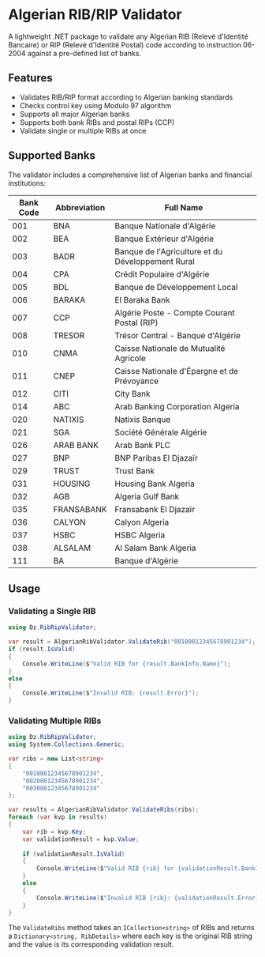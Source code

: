 # Algerian RIB/RIP Validator

A lightweight .NET package to validate any Algerian RIB (Relevé d'Identité Bancaire) or RIP (Relevé d'Identité Postal) code according to instruction 06-2004 against a pre-defined list of banks.

## Features
- Validates RIB/RIP format according to Algerian banking standards
- Checks control key using Modulo 97 algorithm
- Supports all major Algerian banks
- Supports both bank RIBs and postal RIPs (CCP)
- Validate single or multiple RIBs at once

## Supported Banks

The validator includes a comprehensive list of Algerian banks and financial institutions:

| Bank Code | Abbreviation | Full Name |
|-----------|--------------|-----------|
| 001 | BNA | Banque Nationale d'Algérie |
| 002 | BEA | Banque Extérieur d'Algérie |
| 003 | BADR | Banque de l'Agriculture et du Développement Rural |
| 004 | CPA | Crédit Populaire d'Algérie |
| 005 | BDL | Banque de Développement Local |
| 006 | BARAKA | El Baraka Bank |
| 007 | CCP | Algérie Poste - Compte Courant Postal (RIP) |
| 008 | TRESOR | Trésor Central - Banque d'Algérie |
| 010 | CNMA | Caisse Nationale de Mutualité Agricole |
| 011 | CNEP | Caisse Nationale d'Épargne et de Prévoyance |
| 012 | CITI | City Bank |
| 014 | ABC | Arab Banking Corporation Algeria |
| 020 | NATIXIS | Natixis Banque |
| 021 | SGA | Société Générale Algérie |
| 026 | ARAB BANK | Arab Bank PLC |
| 027 | BNP | BNP Paribas El Djazaïr |
| 029 | TRUST | Trust Bank |
| 031 | HOUSING | Housing Bank Algeria |
| 032 | AGB | Algeria Gulf Bank |
| 035 | FRANSABANK | Fransabank El Djazaïr |
| 036 | CALYON | Calyon Algeria |
| 037 | HSBC | HSBC Algeria |
| 038 | ALSALAM | Al Salam Bank Algeria |
| 111 | BA | Banque d'Algérie |

## Usage

### Validating a Single RIB

```csharp
using Dz.RibRipValidator;

var result = AlgerianRibValidator.ValidateRib("00100012345678901234");
if (result.IsValid)
{
    Console.WriteLine($"Valid RIB for {result.BankInfo.Name}");
}
else
{
    Console.WriteLine($"Invalid RIB: {result.Error}");
}
```

### Validating Multiple RIBs

```csharp
using Dz.RibRipValidator;
using System.Collections.Generic;

var ribs = new List<string>
{
    "00100012345678901234",
    "00200012345678901234",
    "00300012345678901234"
};

var results = AlgerianRibValidator.ValidateRibs(ribs);
foreach (var kvp in results)
{
    var rib = kvp.Key;
    var validationResult = kvp.Value;
    
    if (validationResult.IsValid)
    {
        Console.WriteLine($"Valid RIB {rib} for {validationResult.BankInfo.Name}");
    }
    else
    {
        Console.WriteLine($"Invalid RIB {rib}: {validationResult.Error}");
    }
}
```

The `ValidateRibs` method takes an `ICollection<string>` of RIBs and returns a `Dictionary<string, RibDetails>` where each key is the original RIB string and the value is its corresponding validation result.